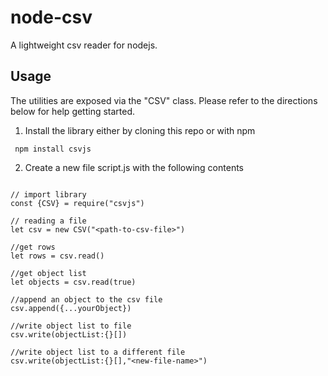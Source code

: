 # node-csv
A lightweight csv reader for nodejs.


## Usage
The utilities are exposed via the "CSV" class. Please refer to the directions below for help getting started. 

1. Install the library either by cloning this repo or with npm
```
 npm install csvjs
```

2. Create a new file script.js with the following contents

```

// import library
const {CSV} = require("csvjs")

// reading a file
let csv = new CSV("<path-to-csv-file>")

//get rows
let rows = csv.read()

//get object list
let objects = csv.read(true)

//append an object to the csv file
csv.append({...yourObject})

//write object list to file
csv.write(objectList:{}[])

//write object list to a different file
csv.write(objectList:{}[],"<new-file-name>")
```



